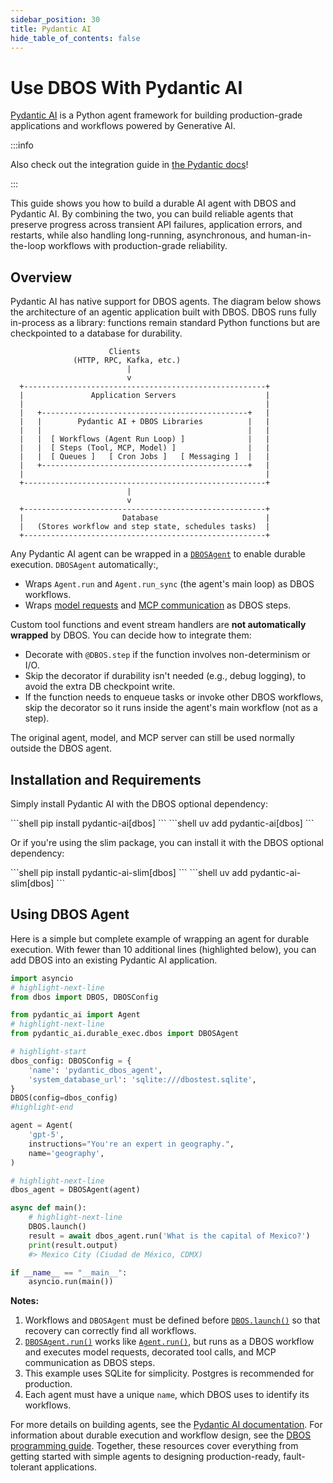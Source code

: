 ```yaml
---
sidebar_position: 30
title: Pydantic AI
hide_table_of_contents: false
---
```



#  Use DBOS With Pydantic AI

[Pydantic AI](https://ai.pydantic.dev/) is a Python agent framework for building production-grade applications and workflows powered by Generative AI.

:::info

Also check out the integration guide in [the Pydantic docs](https://ai.pydantic.dev/durable_execution/dbos)!

:::


This guide shows you how to build a durable AI agent with DBOS and Pydantic AI.
By combining the two, you can build reliable agents that preserve progress across transient API failures, application errors, and restarts, while also handling long-running, asynchronous, and human-in-the-loop workflows with production-grade reliability.

## Overview

Pydantic AI has native support for DBOS agents. The diagram below shows the architecture of an agentic application built with DBOS.
DBOS runs fully in-process as a library: functions remain standard Python functions but are checkpointed to a database for durability.

```text
                      Clients
              (HTTP, RPC, Kafka, etc.)
                          |
                          v
  +------------------------------------------------------+
  |               Application Servers                    |
  |                                                      |
  |   +----------------------------------------------+   |
  |   |        Pydantic AI + DBOS Libraries          |   |
  |   |                                              |   |
  |   |  [ Workflows (Agent Run Loop) ]              |   |
  |   |  [ Steps (Tool, MCP, Model) ]                |   |
  |   |  [ Queues ]   [ Cron Jobs ]   [ Messaging ]  |   |
  |   +----------------------------------------------+   |
  |                                                      |
  +------------------------------------------------------+
                          |
                          v
  +------------------------------------------------------+
  |                      Database                        |
  |   (Stores workflow and step state, schedules tasks)  |
  +------------------------------------------------------+
```

Any Pydantic AI agent can be wrapped in a [`DBOSAgent`](https://ai.pydantic.dev/api/durable_exec/#pydantic_ai.durable_exec.dbos.DBOSAgent) to enable durable execution. `DBOSAgent` automatically:,

* Wraps `Agent.run` and `Agent.run_sync` (the agent's main loop) as DBOS workflows.
* Wraps [model requests](https://ai.pydantic.dev/models/overview) and [MCP communication](https://ai.pydantic.dev/mcp/client) as DBOS steps.

Custom tool functions and event stream handlers are **not automatically wrapped** by DBOS.
You can decide how to integrate them:

* Decorate with `@DBOS.step` if the function involves non-determinism or I/O.
* Skip the decorator if durability isn't needed (e.g., debug logging), to avoid the extra DB checkpoint write.
* If the function needs to enqueue tasks or invoke other DBOS workflows, skip the decorator so it runs inside the agent's main workflow (not as a step).

The original agent, model, and MCP server can still be used normally outside the DBOS agent.

## Installation and Requirements

Simply install Pydantic AI with the DBOS optional dependency:

<Tabs groupId="python-package" className="small-tabs">
<TabItem value="pip" label="pip">
```shell
pip install pydantic-ai[dbos]
```
</TabItem>
<TabItem value="uv" label="uv">
```shell
uv add pydantic-ai[dbos]
```
</TabItem>
</Tabs>

Or if you're using the slim package, you can install it with the DBOS optional dependency:

<Tabs groupId="python-package" className="small-tabs">
<TabItem value="pip" label="pip">
```shell
pip install pydantic-ai-slim[dbos]
```
</TabItem>
<TabItem value="uv" label="uv">
```shell
uv add pydantic-ai-slim[dbos]
```
</TabItem>
</Tabs>

## Using DBOS Agent

Here is a simple but complete example of wrapping an agent for durable execution.
With fewer than 10 additional lines (highlighted below), you can add DBOS into an existing Pydantic AI application.

```python {title="dbos_agent.py"}
import asyncio
# highlight-next-line
from dbos import DBOS, DBOSConfig

from pydantic_ai import Agent
# highlight-next-line
from pydantic_ai.durable_exec.dbos import DBOSAgent

# highlight-start
dbos_config: DBOSConfig = {
    'name': 'pydantic_dbos_agent',
    'system_database_url': 'sqlite:///dbostest.sqlite',
}
DBOS(config=dbos_config)
#highlight-end

agent = Agent(
    'gpt-5',
    instructions="You're an expert in geography.",
    name='geography',
)

# highlight-next-line
dbos_agent = DBOSAgent(agent)

async def main():
    # highlight-next-line
    DBOS.launch()
    result = await dbos_agent.run('What is the capital of Mexico?')
    print(result.output)
    #> Mexico City (Ciudad de México, CDMX)

if __name__ == "__main__":
    asyncio.run(main())
```

**Notes:**

1. Workflows and `DBOSAgent` must be defined before [`DBOS.launch()`](../python/reference/dbos-class.md#launch) so that recovery can correctly find all workflows.
2. [`DBOSAgent.run()`](https://ai.pydantic.dev/api/durable_exec/#pydantic_ai.durable_exec.dbos.DBOSAgent.run) works like [`Agent.run()`](https://ai.pydantic.dev/api/agent/#pydantic_ai.agent.AbstractAgent.run), but runs as a DBOS workflow and executes model requests, decorated tool calls, and MCP communication as DBOS steps.
3. This example uses SQLite for simplicity. Postgres is recommended for production.
4. Each agent must have a unique `name`, which DBOS uses to identify its workflows.


For more details on building agents, see the [Pydantic AI documentation](https://ai.pydantic.dev/durable_execution/dbos). For information about durable execution and workflow design, see the [DBOS programming guide](../python/programming-guide). Together, these resources cover everything from getting started with simple agents to designing production-ready, fault-tolerant applications.
